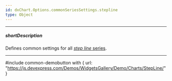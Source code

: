 ```yaml
---
id: dxChart.Options.commonSeriesSettings.stepline
type: Object
---
```

---
##### shortDescription
Defines common settings for all [*step line* series](/api-reference/10%20UI%20Components/dxChart/5%20Series%20Types/StepLineSeries '/Documentation/ApiReference/UI_Components/dxChart/Series_Types/StepLineSeries/').

---
#include common-demobutton with {
    url: "https://js.devexpress.com/Demos/WidgetsGallery/Demo/Charts/StepLine/"
}